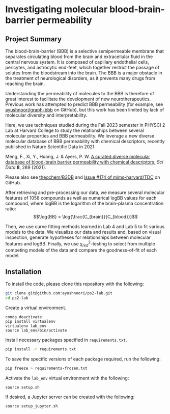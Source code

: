 # Investigating molecular blood-brain-barrier permeability

## Project Summary

The blood-brain-barrier (BBB) is a selective semipermeable membrane that separates circulating blood from the brain and extracellular fluid in the central nervous system. It is composed of capillary endothelial cells, pericytes, and astrocytic end-feet, which together restrict the passage of solutes from the bloodstream into the brain. The BBB is a major obstacle in the treatment of neurological disorders, as it prevents many drugs from reaching the brain.

Understanding the permeability of molecules to the BBB is therefore of great interest to facilitate the development of new neurotherapeutics. Previous work has attempted to predict BBB permeability (for example, see [ayushnoori/graph-bbb](https://github.com/ayushnoori/graph-bbb) on GitHub), but this work has been limited by lack of molecular diversity and interpretability.

Here, we use techniques studied during the Fall 2023 semester in PHYSCI 2 Lab at Harvard College to study the relationships between several molecular properties and BBB permeability. We leverage a new diverse molecular database of BBB permeability with chemical descriptors, recently published in Nature Scientific Data in 2021:

Meng, F., Xi, Y., Huang, J. & Ayers, P. W. [A curated diverse molecular database of blood-brain barrier permeability with chemical descriptors.](https://www.nature.com/articles/s41597-021-01069-5) *Sci Data* **8**, 289 (2021).

Please also see [theochem/B3DB](https://github.com/theochem/B3DB) and [Issue #174 of mims-harvard/TDC](https://github.com/mims-harvard/TDC/issues/174) on GitHub. 

After retrieving and pre-processing our data, we measure several molecular features of 1058 compounds as well as numerical logBB values for each compound, where logBB is the logarithm of the brain-plasma concentration ratio:
$$\log{BB} = \log{\frac{C_{brain}}{C_{blood}}}$$

Then, we use curve fitting methods learned in Lab 4 and Lab 5 to fit various models to the data. We visualize our data and results and, based on visual inspection, generate hypotheses for relationships between molecular features and logBB. Finally, we use $\chi^2_{red}$-testing to select from multiple competing models of the data and compare the goodness-of-fit of each model.

## Installation

To install the code, please clone this repository with the following:

```bash
git clone git@github.com:ayushnoori/ps2-lab.git
cd ps2-lab
```

Create a virtual environment.

```
conda deactivate
pip install virtualenv
virtualenv lab_env
source lab_env/bin/activate
```

Install necessary packages specified in `requirements.txt`.

```bash
pip install -r requirements.txt
```

To save the specific versions of each package required, run the following:

```bash
pip freeze > requirements-frozen.txt
```

Activate the `lab_env` virtual environment with the following:

```
source setup.sh
```
If desired, a Jupyter server can be created with the following:

```
source setup_jupyter.sh
```

